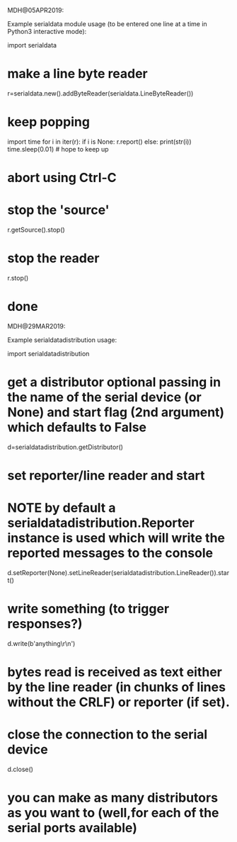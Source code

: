 MDH@05APR2019:

Example serialdata module usage (to be entered one line at a time in Python3 interactive mode):

import serialdata

# make a line byte reader
r=serialdata.new().addByteReader(serialdata.LineByteReader())

# keep popping
import time
for i in iter(r):
	if i is None:
		r.report()
	else:
		print(str(i))
	time.sleep(0.01) # hope to keep up

# abort using Ctrl-C
# stop the 'source'
r.getSource().stop()

# stop the reader
r.stop()

# done

MDH@29MAR2019:

Example serialdatadistribution usage:

import serialdatadistribution

# get a distributor optional passing in the name of the serial device (or None) and start flag (2nd argument) which defaults to False
d=serialdatadistribution.getDistributor()

# set reporter/line reader and start
# NOTE by default a serialdatadistribution.Reporter instance is used which will write the reported messages to the console
d.setReporter(None).setLineReader(serialdatadistribution.LineReader()).start()

# write something (to trigger responses?)
d.write(b'anything\r\n')

# bytes read is received as text either by the line reader (in chunks of lines without the CRLF) or reporter (if set).

# close the connection to the serial device
d.close()

# you can make as many distributors as you want to (well,for each of the serial ports available)

